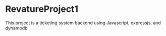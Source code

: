# RevatureProject1
This project is a ticketing system backend
using Javascript, expressjs, and dynamodb
